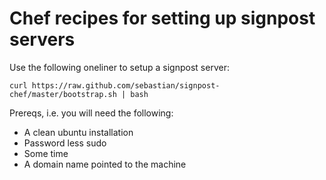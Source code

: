 # Chef recipes for setting up signpost servers

Use the following oneliner to setup a signpost server:

    curl https://raw.github.com/sebastian/signpost-chef/master/bootstrap.sh | bash


Prereqs, i.e. you will need the following:

- A clean ubuntu installation
- Password less sudo
- Some time
- A domain name pointed to the machine

